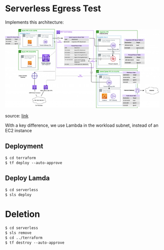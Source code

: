 # Serverless Egress Test

Implements this architecture:

![architecture](index.png)

source: [link](https://aws.amazon.com/blogs/networking-and-content-delivery/deployment-models-for-aws-network-firewall/)

With a key difference, we use Lambda in the workload subnet, instead of an EC2 instance

## Deployment

    $ cd terraform
    $ tf deploy --auto-approve

## Deploy Lamda

    $ cd serverless
    $ sls deploy

# Deletion

    $ cd serverless
    $ sls remove
    $ cd ../terraform
    $ tf destroy --auto-approve

